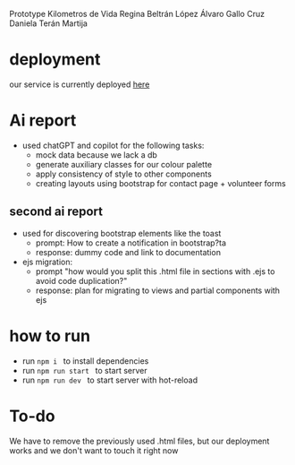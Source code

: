 Prototype Kilometros de Vida
Regina Beltrán López
Álvaro Gallo Cruz
Daniela Terán Martija

# deployment
our service is currently deployed  [here](https://km-de-vida.onrender.com/)

# Ai report

- used chatGPT and copilot for the following tasks:
  + mock data because we lack a db
  + generate auxiliary classes for our colour palette
  + apply consistency of style to other components
  + creating layouts using bootstrap for contact page + volunteer forms

## second ai report
- used for discovering bootstrap elements like the toast
  + prompt: How to create a notification in bootstrap?ta
  + response: dummy code and link to documentation
- ejs migration:
  + prompt "how would you split this .html file in  sections with .ejs to avoid code duplication?"
  + response: plan for migrating to views and partial components with ejs


# how to run
- run `npm i ` to install dependencies
- run `npm run start ` to start server
- run `npm run dev ` to start server with hot-reload


# To-do
We have to remove the previously used .html files, but our deployment works and we don't want to touch it right now
